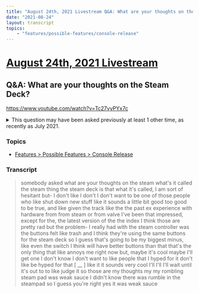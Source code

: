 ```yaml
---
title: "August 24th, 2021 Livestream Q&A: What are your thoughts on the Steam Deck?"
date: "2021-08-24"
layout: transcript
topics:
    - "features/possible-features/console-release"
---
```

# [August 24th, 2021 Livestream](../2021-08-24.md)
## Q&A: What are your thoughts on the Steam Deck?
https://www.youtube.com/watch?v=Tc27vyPYx7c
<details>
<summary>This question may have been asked previously at least 1 other time, as recently as July 2021.</summary>

* [July 20th, 2021 Livestream Q&A: Opinions on Steam Deck?](./yt-uWMkC2jALgk.md) [https://www.youtube.com/watch?v=uWMkC2jALgk](https://www.youtube.com/watch?v=uWMkC2jALgk)
</details>


### Topics
* [Features > Possible Features > Console Release](../topics/features/possible-features/console-release.md)

### Transcript

> somebody asked what are your thoughts on the steam what's it called the steam thing the steam deck is that what it's called, I am sort of hesitant but- I don't like I don't I don't want to be one of those people who like shut down new stuff like it sounds a little bit good too good to be true, and like given the track like the the past ex experience with hardware from from steam or from valve I've been that impressed, except for the, the latest version of the the index I think those are pretty rad but the problem- I really had with the steam controller was the buttons felt like trash and I think they're using the same buttons for the steam deck so I guess that's going to be my biggest minus, like even the switch I think will have better buttons than that that's the only thing that like annoys me right now but, maybe it's cool maybe I'll get one I don't know I don't want to like people that I hyped for it don't like be hyped for that [ __ ] like it it sounds very cool I'll I'll I'll wait until it's out to to like judge it so those are my thoughts my my rombling steam pad was weak sauce I didn't know there was rumble in the steampad so I guess you're right yes it was weak sauce
